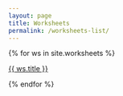 ```yaml
---
layout: page
title: Worksheets
permalink: /worksheets-list/
---
```


{% for ws in site.worksheets %}
  <p>
    <a target="_parent" href="..{{ ws.url }}">
      {{ ws.title }}
    </a>
  </p>
{% endfor %}

